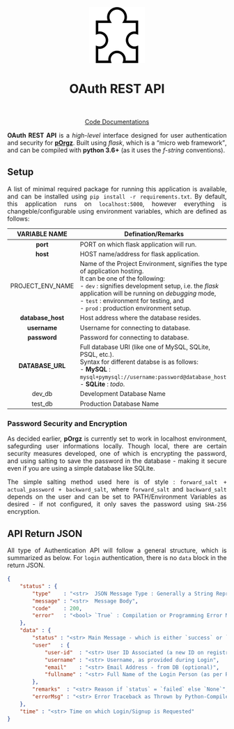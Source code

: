 <div align = "center">

<img src = "./assets/logo.png" height = "128" width = "128" />
<h1 align = "center">OAuth REST API</h1><br>

<a href = "https://porgz.github.io/OAuth-REST-API/">Code Documentations</a>

</div>

<p align = "justify"><b>OAuth REST API</b> is a <i>high-level</i> interface designed for user authentication and security for <a href = "https://github.com/pOrgz/pOrgz-py"><b>pOrgz</b></a>. Built using <i>flask</i>, which is a <q>micro web framework</q>, and can be compiled with <b>python 3.6+</b> (as it uses the <i>f-string</i> conventions).</p>

## Setup

<p align = "justify">A list of minimal required package for running this application is available, and can be installed using <code>pip install -r requirements.txt</code>. By default, this application runs on <code>localhost:5000</code>, however everything is changeble/configurable using environment variables, which are defined as follows:</p>

| VARIABLE NAME | Defination/Remarks | Settings |
| :---: | --- | :---: |
| **port** | PORT on which flask application will run. | 5000 |
| **host** | HOST name/address for flask application. | localhost |
| PROJECT_ENV_NAME | Name of the Project Environment, signifies the type of application hosting.<br>It can be one of the following:<br>- `dev` : signifies development setup, i.e. the *flask* application will be running on *debugging* mode,<br>- `test` : environment for testing, and<br>- `prod` : production environment setup. | dev |
| **database_host** | Host address where the database resides. | localhost |
| **username** | Username for connecting to database. | `None` |
| **password** | Password for connecting to database. | `None` |
| **DATABASE_URL** | Full database URI (like one of MySQL, SQLite, PSQL, etc.).<br>Syntax for different databse is as follows:<br>- **MySQL** : `mysql+pymysql://username:password@database_host`.<br>- **SQLite** : *todo*. | *MySQL* |
| dev_db | Development Database Name | pOrgz |
| test_db | Production Database Name | test |

### Password Security and Encryption

<p align = "justify">As decided earlier, <b>pOrgz</b> is currently set to work in localhost environment, safegurding user informations locally. Though local, there are certain security measures developed, one of which is encrypting the password, and using salting to save the password in the database - making it secure even if you are using a simple database like SQLite.</p>

<p align = "justify">The simple salting method used here is of style : <code>forward_salt + actual_password + backward_salt</code>, where <code>forward_salt</code> and <code>backward_salt</code> depends on the user and can be set to PATH/Environment Variables as desired - if not configured, it only saves the password using <code>SHA-256</code> encryption.</p>

## API Return JSON

<p align = "justify">All type of Authentication API will follow a general structure, which is summarized as below. For <code>login</code> authentication, there is no <code>data</code> block in the return JSON.</p>

```json
{
    "status" : {
        "type"    : "<str>  JSON Message Type : Generally a String Representing the APIs [`login` or `signup`]",
        "message" : "<str>  Message Body",
        "code"    : 200,
        "error"   : "<bool> `True` : Compilation or Programming Error Message, if Received; else `False`"
    },
    "data" : {
        "status" : "<str> Main Message - which is either `success` or `failed`, representing login/signup",
        "user"   : {
            "user-id"  : "<str> User ID Associated (a new ID on registration or an existing ID on login)",
            "username" : "<str> Username, as provided during Login",
            "email"    : "<str> Email Address - from DB (optional)",
            "fullname" : "<str> Full Name of the Login Person (as per Requirement)"
        },
        "remarks"  : "<str> Reason if `status` = `failed` else `None`",
        "errorMsg" : "<str> Error Traceback as Thrown by Python-Compiler"
    },
    "time" : "<str> Time on which Login/Signup is Requested"
}
```
